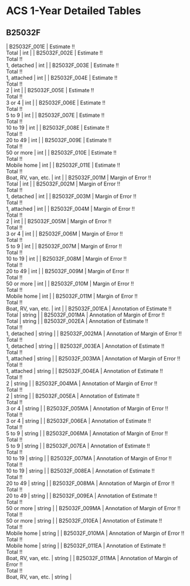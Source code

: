 # ACS 1-Year Detailed Tables

## B25032F

| B25032F_001E | Estimate !!<br>Total | int |
| B25032F_002E | Estimate !!<br>Total !!<br>1, detached | int |
| B25032F_003E | Estimate !!<br>Total !!<br>1, attached | int |
| B25032F_004E | Estimate !!<br>Total !!<br>2 | int |
| B25032F_005E | Estimate !!<br>Total !!<br>3 or 4 | int |
| B25032F_006E | Estimate !!<br>Total !!<br>5 to 9 | int |
| B25032F_007E | Estimate !!<br>Total !!<br>10 to 19 | int |
| B25032F_008E | Estimate !!<br>Total !!<br>20 to 49 | int |
| B25032F_009E | Estimate !!<br>Total !!<br>50 or more | int |
| B25032F_010E | Estimate !!<br>Total !!<br>Mobile home | int |
| B25032F_011E | Estimate !!<br>Total !!<br>Boat, RV, van, etc. | int |
| B25032F_001M | Margin of Error !!<br>Total | int |
| B25032F_002M | Margin of Error !!<br>Total !!<br>1, detached | int |
| B25032F_003M | Margin of Error !!<br>Total !!<br>1, attached | int |
| B25032F_004M | Margin of Error !!<br>Total !!<br>2 | int |
| B25032F_005M | Margin of Error !!<br>Total !!<br>3 or 4 | int |
| B25032F_006M | Margin of Error !!<br>Total !!<br>5 to 9 | int |
| B25032F_007M | Margin of Error !!<br>Total !!<br>10 to 19 | int |
| B25032F_008M | Margin of Error !!<br>Total !!<br>20 to 49 | int |
| B25032F_009M | Margin of Error !!<br>Total !!<br>50 or more | int |
| B25032F_010M | Margin of Error !!<br>Total !!<br>Mobile home | int |
| B25032F_011M | Margin of Error !!<br>Total !!<br>Boat, RV, van, etc. | int |
| B25032F_001EA | Annotation of Estimate !!<br>Total | string |
| B25032F_001MA | Annotation of Margin of Error !!<br>Total | string |
| B25032F_002EA | Annotation of Estimate !!<br>Total !!<br>1, detached | string |
| B25032F_002MA | Annotation of Margin of Error !!<br>Total !!<br>1, detached | string |
| B25032F_003EA | Annotation of Estimate !!<br>Total !!<br>1, attached | string |
| B25032F_003MA | Annotation of Margin of Error !!<br>Total !!<br>1, attached | string |
| B25032F_004EA | Annotation of Estimate !!<br>Total !!<br>2 | string |
| B25032F_004MA | Annotation of Margin of Error !!<br>Total !!<br>2 | string |
| B25032F_005EA | Annotation of Estimate !!<br>Total !!<br>3 or 4 | string |
| B25032F_005MA | Annotation of Margin of Error !!<br>Total !!<br>3 or 4 | string |
| B25032F_006EA | Annotation of Estimate !!<br>Total !!<br>5 to 9 | string |
| B25032F_006MA | Annotation of Margin of Error !!<br>Total !!<br>5 to 9 | string |
| B25032F_007EA | Annotation of Estimate !!<br>Total !!<br>10 to 19 | string |
| B25032F_007MA | Annotation of Margin of Error !!<br>Total !!<br>10 to 19 | string |
| B25032F_008EA | Annotation of Estimate !!<br>Total !!<br>20 to 49 | string |
| B25032F_008MA | Annotation of Margin of Error !!<br>Total !!<br>20 to 49 | string |
| B25032F_009EA | Annotation of Estimate !!<br>Total !!<br>50 or more | string |
| B25032F_009MA | Annotation of Margin of Error !!<br>Total !!<br>50 or more | string |
| B25032F_010EA | Annotation of Estimate !!<br>Total !!<br>Mobile home | string |
| B25032F_010MA | Annotation of Margin of Error !!<br>Total !!<br>Mobile home | string |
| B25032F_011EA | Annotation of Estimate !!<br>Total !!<br>Boat, RV, van, etc. | string |
| B25032F_011MA | Annotation of Margin of Error !!<br>Total !!<br>Boat, RV, van, etc. | string |

